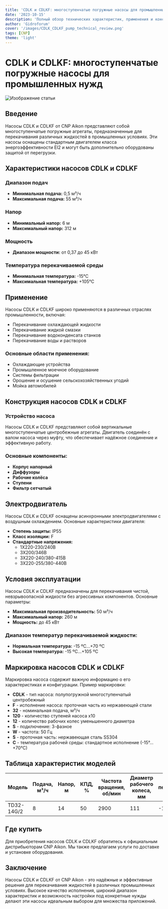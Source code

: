 ```yaml
---
title: 'CDLK и CDLKF: многоступенчатые погружные насосы для промышленных нужд'
date: '2023-10-15'
description: 'Полный обзор технических характеристик, применения и конструкции многоступенчатых погружных насосов CDLK и CDLKF от CNP Aikon.'
author: 'Gidroforum'
cover: '/images/CDLK_CDLKF_pump_technical_review.png'
tags: [CNP]
theme: 'light'
---
```

# CDLK и CDLKF: многоступенчатые погружные насосы для промышленных нужд

![Изображение статьи](/images/CDLK_CDLKF_pump_technical_review.jpg)

## Введение

Насосы CDLK и CDLKF от CNP Aikon представляют собой многоступенчатые погружные агрегаты, предназначенные для перекачивания различных жидкостей в промышленных условиях. Эти насосы оснащены стандартным двигателем класса энергоэффективности ЕI2 и могут быть дополнительно оборудованы защитой от перегрузки.

## Характеристики насосов CDLK и CDLKF

### Диапазон подач
- **Минимальная подача:** 0,5 м³/ч
- **Максимальная подача:** 55 м³/ч

### Напор
- **Минимальный напор:** 6 м
- **Максимальный напор:** 312 м

### Мощность
- **Диапазон мощности:** от 0,37 до 45 кВт

### Температура перекачиваемой среды
- **Минимальная температура:** -15°С
- **Максимальная температура:** +105°С

## Применение

Насосы CDLK и CDLKF широко применяются в различных отраслях промышленности, включая:

- Перекачивание охлаждающей жидкости
- Перекачивание жидкой смазки
- Перекачивание водоконденсата станков
- Перекачивание воды и растворов

### Основные области применения:
- Охлаждающие устройства
- Промышленное моечное оборудование
- Системы фильтрации
- Орошение и осушение сельскохозяйственных угодий
- Мойка автомобилей

## Конструкция насосов CDLK и CDLKF

### Устройство насоса

Насосы CDLK и CDLKF представляют собой вертикальные многоступенчатые центробежные агрегаты. Двигатель соединён с валом насоса через муфту, что обеспечивает надёжное соединение и эффективную работу.

### Основные компоненты:
- **Корпус напорный**
- **Диффузоры**
- **Рабочие колёса**
- **Ступени**
- **Фильтр сетчатый**

## Электродвигатель

Насосы CDLK и CDLKF оснащены асинхронными электродвигателями с воздушным охлаждением. Основные характеристики двигателя:

- **Степень защиты:** IP55
- **Класс изоляции:** F
- **Стандартные напряжения:**
  - 1X220-230/240В
  - 3X200/346В
  - 3X220-240/380-415В
  - 3X220-255/380-440В

## Условия эксплуатации

Насосы CDLK и CDLKF предназначены для перекачивания чистой, невзрывоопасной жидкости без агрессивных компонентов. Основные параметры:

- **Максимальная производительность:** 50 м³/ч
- **Максимальный напор:** 260 м
- **Мощность:** до 45 кВт

### Диапазон температур перекачиваемой жидкости:
- **Нормальная температура:** -15 ºС…+70 ºС
- **Высокая температура:** -15 ºС…+105 ºС

## Маркировка насосов CDLK и CDLKF

Маркировка насоса содержит важную информацию о его характеристиках и конфигурации. Пример маркировки:

- **CDLK** - тип насоса: полупогружной многоступенчатый центробежный
- **F** - исполнение насоса: проточная часть из нержавеющей стали
- **32** - номинальная подача, м³/ч
- **120** - количество ступеней насоса x10
- **12** - количество рабочих колес уменьшенного диаметра
- **S** - подключение: 3-фазное
- **W** - частота: 50 Гц
- **S** - проточная часть: нержавеющая сталь SS304
- **C** - температура рабочей среды: стандартное исполнение (-15°…+70°С)

## Таблица характеристик моделей

| Модель            | Подача, м³/ч | Напор, м | КПД, %  | Частота вращения, об/мин | Диаметр рабочего колеса, мм | Температура перекачиваемой среды, ℃ | Диаметр присоединения, мм | Мощность, кВт | Масса, кг |
|-------------------|--------------|---------|---------|--------------------------|--------------------------------|------------------------------------|---------------------|-------------|-----------|
| TD32-14G/2        | 8            | 14      | 50      | 2900                     | 111                             | -15~110                         | 32                   | 0,75       | 33        |

## Где купить

Для приобретения насосов CDLK и CDLKF обратитесь к официальным дистрибьюторам CNP Aikon. Мы также предлагаем услуги по доставке и установке оборудования.

## Заключение

Насосы CDLK и CDLKF от CNP Aikon - это надёжные и эффективные решения для перекачивания жидкостей в различных промышленных условиях. Высокое качество исполнения, широкий диапазон характеристик и возможность настройки под конкретные нужды делают эти насосы идеальным выбором для множества приложений.
